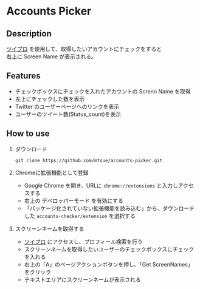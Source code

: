 # Accounts Picker

## Description

[ツイプロ](https://twpro.jp/) を使用して、取得したいアカウントにチェックをすると  
右上に Screen Name が表示される。

## Features

- チェックボックスにチェックを入れたアカウントの Screnn Name を取得
- 左上にチェックした数を表示
- Twitter のユーザーページへのリンクを表示
- ユーザーのツイート数(Status_count)を表示

## How to use

1. ダウンロード

    `git clone https://github.com/mtsue/accounts-picker.git`  

1. Chromeに拡張機能として登録

    * Google Chrome を開き、URLに `chrome://extensions` と入力しアクセスする
    * 右上の デベロッパーモード を有効にする
    * 「パッケージ化されていない拡張機能を読み込む」から、ダウンロードした `accounts-checker/extension` を選択する

1. スクリーンネームを取得する

    * [ツイプロ](https://twpro.jp/) にアクセスし、プロフィール検索を行う
    * スクリーンネームを取得したいユーザーのチェックボックスにチェックを入れる
    * 右上の「A」のページアクションボタンを押し、「Get ScreenNames」をクリック
    * テキストエリアにスクリーンネームが表示される